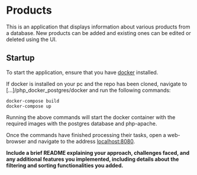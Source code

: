 # Products

This is an application that displays information about various products from a database. New products can be added and existing ones can be edited or deleted using the UI.

## Startup

To start the application, ensure that you have [docker](https://www.docker.com) installed.

If docker is installed on your pc and the repo has been cloned, navigate to [...]/php_docker_postgres/docker and run the following commands:
~~~
docker-compose build
docker-compose up
~~~

Running the above commands will start the docker container with the required images with the postgres database and php-apache.

Once the commands have finished processing their tasks, open a web-browser and navigate to the address [localhost:8080](http://localhost:8080).

**Include a brief README explaining your approach, challenges faced, and any additional features you implemented, including details about the filtering and sorting functionalities you added.**